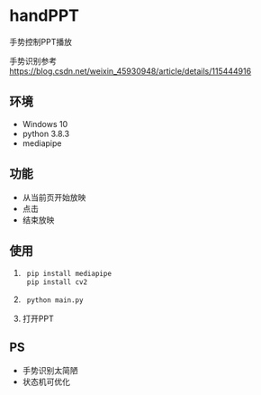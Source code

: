 # handPPT

手势控制PPT播放

手势识别参考 https://blog.csdn.net/weixin_45930948/article/details/115444916

## 环境

- Windows 10
- python 3.8.3
- mediapipe

## 功能

- 从当前页开始放映
- 点击
- 结束放映

## 使用

1. ```bash
    pip install mediapipe
    pip install cv2
    ```

2. ```bash
    python main.py
    ```

3. 打开PPT

## PS

- 手势识别太简陋
- 状态机可优化